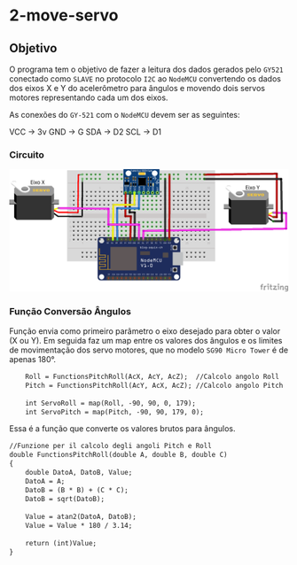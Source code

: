 # 2-move-servo

## Objetivo

O programa tem o objetivo de fazer a leitura dos dados gerados pelo `GY521` conectado como `SLAVE` no protocolo `I2C` ao `NodeMCU` convertendo os dados dos eixos X e Y do acelerômetro para ângulos e movendo dois servos motores representando cada um dos eixos.

As conexões do `GY-521` com o `NodeMCU` devem ser as seguintes:

VCC -> 3v
GND -> G
SDA -> D2
SCL -> D1

### Circuito

![image](../resource/gy521_servo.png)

### Função Conversão Ângulos

Função envia como primeiro parâmetro o eixo desejado para obter o valor (X ou Y).
Em seguida faz um map entre os valores dos ângulos e os limites de movimentação dos servo motores, que no modelo `SG90 Micro Tower` é de apenas 180°.

```
    Roll = FunctionsPitchRoll(AcX, AcY, AcZ);  //Calcolo angolo Roll
    Pitch = FunctionsPitchRoll(AcY, AcX, AcZ); //Calcolo angolo Pitch

    int ServoRoll = map(Roll, -90, 90, 0, 179);
    int ServoPitch = map(Pitch, -90, 90, 179, 0);

```

Essa é a função que converte os valores brutos para ângulos.

```
//Funzione per il calcolo degli angoli Pitch e Roll
double FunctionsPitchRoll(double A, double B, double C)
{
    double DatoA, DatoB, Value;
    DatoA = A;
    DatoB = (B * B) + (C * C);
    DatoB = sqrt(DatoB);

    Value = atan2(DatoA, DatoB);
    Value = Value * 180 / 3.14;

    return (int)Value;
}
```
